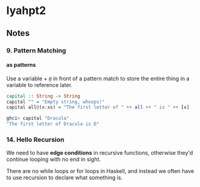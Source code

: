 # lyahpt2

## Notes

### 9. Pattern Matching
#### as patterns
Use a variable + `@` in front of a pattern match to store the entire thing in a
variable to reference later.

```haskell
capital :: String -> String  
capital "" = "Empty string, whoops!"  
capital all@(x:xs) = "The first letter of " ++ all ++ " is " ++ [x]  
```

```haskell
ghci> capital "Dracula"  
"The first letter of Dracula is D"  
```

### 14. Hello Recursion
We need to have **edge conditions** in recursive functions, otherwise they'd
continue looping with no end in sight.

There are no while loops or for loops in Haskell, and instead we often have to
use recursion to declare what something is.
